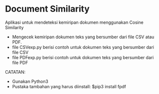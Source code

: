 # Document Similarity
Aplikasi untuk mendeteksi kemiripan dokumen menggunakan Cosine Similarity

- Mengecek kemiripan dokumen teks yang bersumber dari file CSV atau PDF.
- file CSVexp.py berisi contoh untuk dokumen teks yang bersumber dari file CSV
- file PDFexp.py berisi contoh untuk dokumen teks yang bersumber dari file PDF

CATATAN:
- Gunakan Python3
- Pustaka tambahan yang harus diinstall: $pip3 install fpdf
